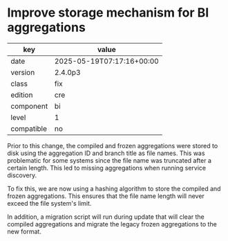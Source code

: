 [//]: # (werk v2)
# Improve storage mechanism for BI aggregations

key        | value
---------- | ---
date       | 2025-05-19T07:17:16+00:00
version    | 2.4.0p3
class      | fix
edition    | cre
component  | bi
level      | 1
compatible | no

Prior to this change, the compiled and frozen aggregations were stored to disk
using the aggregation ID and branch title as file names. This was problematic
for some systems since the file name was truncated after a certain length. This
led to missing aggregations when running service discovery.

To fix this, we are now using a hashing algorithm to store the compiled
and frozen aggregations. This ensures that the file name length will never
exceed the file system's limit.

In addition, a migration script will run during update that will clear
the compiled aggregations and migrate the legacy frozen aggregations to the new
format.
